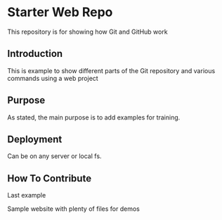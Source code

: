 # Starter Web Repo

This repository is for showing how Git and GitHub work

## Introduction

This is example to show different parts of the Git repository and various commands using a web project

## Purpose

As stated, the main purpose is to add examples for training.

## Deployment

Can be on any server or local fs.

## How To Contribute

Last example

Sample website with plenty of files for demos
